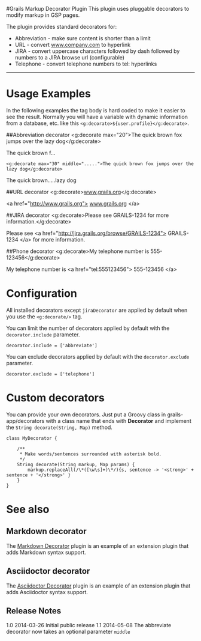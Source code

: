 #Grails Markup Decorator Plugin
This plugin uses pluggable decorators to modify markup in GSP pages.

The plugin provides standard decorators for:

* Abbreviation - make sure content is shorter than a limit
* URL - convert www.company.com to hyperlink
* JIRA - convert uppercase characters followed by dash followed by numbers to a JIRA browse url (configurable)
* Telephone - convert telephone numbers to tel: hyperlinks

-----

# Usage Examples

In the following examples the tag body is hard coded to make it easier to see the result.
Normally you will have a variable with dynamic information from a database, etc.
like this `<g:decorate>${user.profile}</g:decorate>`.

##Abbreviation decorator
    <g:decorate max="20">The quick brown fox jumps over the lazy dog</g:decorate>

The quick brown f...

    <g:decorate max="30" middle=".....">The quick brown fox jumps over the lazy dog</g:decorate>

The quick brown.....lazy dog

##URL decorator
    <g:decorate>www.grails.org</g:decorate>

\<a href="http://www.grails.org"> www.grails.org \</a>

##JIRA decorator
    <g:decorate>Please see GRAILS-1234 for more information.</g:decorate>

Please see \<a href="http://jira.grails.org/browse/GRAILS-1234"> GRAILS-1234 \</a> for more information.

##Phone decorator
    <g:decorate>My telephone number is 555-123456</g:decorate>

My telephone number is \<a href="tel:555123456"> 555-123456 \</a>

# Configuration
All installed decorators except `jiraDecorator` are applied by default when you use the `<g:decorate/>` tag.

You can limit the number of decorators applied by default with the `decorator.include` parameter.

    decorator.include = ['abbreviate']

You can exclude decorators applied by default with the `decorator.exclude` parameter.

    decorator.exclude = ['telephone']

# Custom decorators
You can provide your own decorators. Just put a Groovy class in grails-app/decorators with a class name that ends with **Decorator** and implement the `String decorate(String, Map)` method.

    class MyDecorator {

        /**
         * Make words/sentences surrounded with asterisk bold.
         */
        String decorate(String markup, Map params) {
            markup.replaceAll(/\*([\w\s]+)\*/){s, sentence -> '<strong>' + sentence + '</strong>' }
        }
    }

# See also

## Markdown decorator
The [Markdown Decorator](https://github.com/goeh/grails-decorator-markdown) plugin is an example of an extension plugin that adds Markdown syntax support.

## Asciidoctor decorator
The [Asciidoctor Decorator](https://github.com/goeh/grails-decorator-asciidoctor) plugin is an example of an extension plugin that adds Asciidoctor syntax support.

## Release Notes
1.0 2014-03-26 Initial public release
1.1 2014-05-08 The abbreviate decorator now takes an optional parameter `middle`